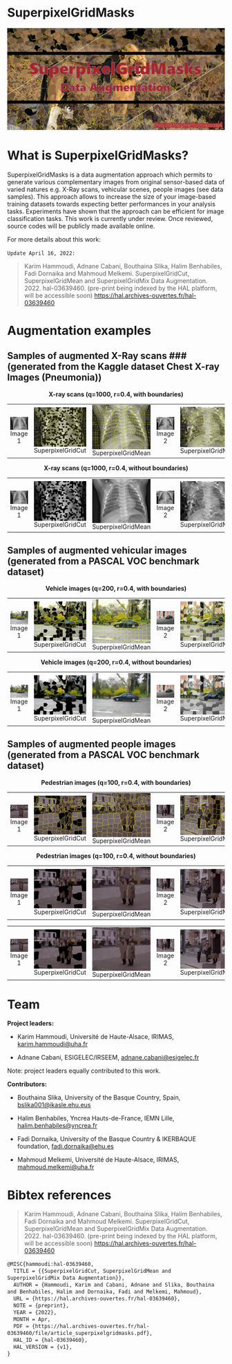 
# SuperpixelGridMasks

<img alt="SuperpixelGridMasks data augmentation" src="SuperpixelGridMasks.png"></img>

# What is SuperpixelGridMasks?

SuperpixelGridMasks is a data augmentation approach which permits to generate various complementary images from original sensor-based data of varied natures e.g. X-Ray scans,  vehicular scenes, people images (see data samples). This approach allows to increase the size of your image-based training datasets towards expecting better performances in your analysis tasks. Experiments have shown that the approach can be efficient for image classification tasks. This work is currently under review. Once reviewed, source codes will be publicly made available online. 

For more details about this work:

`Update April 16, 2022:` 

> Karim Hammoudi, Adnane Cabani, Bouthaina Slika, Halim Benhabiles, Fadi Dornaika and Mahmoud Melkemi. SuperpixelGridCut, SuperpixelGridMean and SuperpixelGridMix Data Augmentation. 2022. hal-03639460. (pre-print being indexed by the HAL platform, will be accessible soon)
>  <a href=https://hal.archives-ouvertes.fr/hal-03639460>https://hal.archives-ouvertes.fr/hal-03639460</a>


# Augmentation examples


## Samples of augmented X-Ray scans  ###(generated from the Kaggle dataset Chest X-ray Images (Pneumonia))

<p align="center">
<div align="center">
<b>X-ray scans (q=1000, r=0.4, with boundaries)</b></div> 
</p>

<table>
<tr>
<td><img alt="X-Ray" width="175px" align="center" src="examples/xray_image1.jpeg"/> <br><div align="center">Image 1</div> </td>
<td><img alt="X-Ray" width="175px" align="center" src="examples/xray_SuperpixelGridCut1000P04boundaries.jpeg"/><br><div align="center">SuperpixelGridCut</div></td>
  <td><img alt="X-Ray" width="175px" align="center" src="examples/xray_SuperpixelGridMean1000P04boundaries.jpeg"/><br><div align="center">SuperpixelGridMean</div></td>
  <td><img alt="X-Ray" width="175px" align="center" src="examples/xray_image2.jpeg"/><br><div align="center">Image 2</div></td>
  <td><img alt="X-Ray" width="175px" align="center" src="examples/xray_SuperpixelGridMix1000P04boundaries.jpeg"/><br><div align="center">SuperpixelGridMix</div></td>
</tr>
</table>

<p align="center">
<div align="center">
<b>X-ray scans (q=1000, r=0.4, without boundaries)</b></div> 
</p>

<table>
<tr>
<td><img alt="X-Ray" width="175px" align="center" src="examples/xray_image1.jpeg"/><br><div align="center">Image 1</div> </td>
<td><img alt="X-Ray" width="175px" align="center" src="examples/xray_SuperpixelGridCut1000P04.jpeg"/><br><div align="center">SuperpixelGridCut</div></td>
  <td><img alt="X-Ray" width="175px" align="center" src="examples/xray_SuperpixelGridMean1000P04.jpeg"/><br><div align="center">SuperpixelGridMean</div></td>
  <td><img alt="X-Ray" width="175px" align="center" src="examples/xray_image2.jpeg"/><br><div align="center">Image 2</div></td>
  <td><img alt="X-Ray" width="175px" align="center" src="examples/xray_SuperpixelGridMix1000P04.jpeg"/><br><div align="center">SuperpixelGridMix</div></td>
</tr>
</table>

## Samples of augmented vehicular images (generated from a PASCAL VOC benchmark dataset)

<p align="center">
<div align="center">
<b>Vehicle images (q=200, r=0.4, with boundaries)</b></div> 
</p>

<table>
<tr>
<td><img alt="Car" width="175px" align="center" src="examples/car_image1.png"/> <br><div align="center">Image 1</div> </td>
<td><img alt="Car" width="175px" align="center" src="examples/car_SuperpixelGridCut200P04boundaries.jpeg"/><br><div align="center">SuperpixelGridCut</div></td>
  <td><img alt="Car" width="175px" align="center" src="examples/car_SuperpixelGridMean200P04boundaries.jpeg"/><br><div align="center">SuperpixelGridMean</div></td>
  <td><img alt="Car" width="175px" align="center" src="examples/car_image2.png"/><br><div align="center">Image 2</div></td>
  <td><img alt="Car" width="175px" align="center" src="examples/car_SuperpixelGridMix200P04boundaries.jpeg"/><br><div align="center">SuperpixelGridMix</div></td>
</tr>
</table>

<p align="center">
<div align="center">
<b>Vehicle images (q=200, r=0.4, without boundaries)</b></div> 
</p>

<table>
<tr>
<td><img alt="Car" width="175px" align="center" src="examples/car_image1.png"/><br><div align="center">Image 1</div> </td>
<td><img alt="Car" width="175px" align="center" src="examples/car_SuperpixelGridCut200P04.jpeg"/><br><div align="center">SuperpixelGridCut</div></td>
  <td><img alt="Car" width="175px" align="center" src="examples/car_SuperpixelGridMean200P04.jpeg"/><br><div align="center">SuperpixelGridMean</div></td>
  <td><img alt="Car" width="175px" align="center" src="examples/car_image2.png"/><br><div align="center">Image 2</div></td>
  <td><img alt="Car" width="175px" align="center" src="examples/car_SuperpixelGridMix200P04.jpeg"/><br><div align="center">SuperpixelGridMix</div></td>
</tr>
</table>

## Samples of augmented people images (generated from a PASCAL VOC benchmark dataset)

<p align="center">
<div align="center">
<b>Pedestrian images (q=100, r=0.4, with boundaries)</b></div> 
</p>

<table>
<tr>
<td>
<img alt="Person" width="175px" align="center" src="examples/person_189.png"/><br>
<div align="center">Image 1</div>
</td>
<td>
<img alt="Person" width="175px" align="center" src="examples/SEG100P0.4M0_person_18_AB.png"/><br>
<div align="center">SuperpixelGridCut</div>
</td>
<td><img alt="Person" width="175px" align="center" src="examples/SEG100P0.4M1_person_18_AB.png"/><br>
<div align="center">SuperpixelGridMean</div>
</td>
<td><img alt="Person" width="175px" align="center" src="examples/person_187.png"/><br><div align="center">Image 2</div></td>
<td><img alt="Person" width="175px" align="center" src="examples/SEG100P0.4M2_person_18_AB.png"/><br>
<div align="center">SuperpixelGridMix</div>
</td>
</tr>
</table>

<p align="center">
<div align="center">
<b>Pedestrian images (q=100, r=0.4, without boundaries)</b></div> 
</p>

<table>
<tr>
<td>
<img alt="Person" width="175px" align="center" src="examples/person_189.png"/><br>
<div align="center">Image 1</div>
</td>
<td>
<img alt="Person" width="175px" align="center" src="examples/SEG100P0.4M0_person_18_A.png"/><br>
<div align="center">SuperpixelGridCut</div>
</td>
<td><img alt="Person" width="175px" align="center" src="examples/SEG100P0.4M1_person_18_A.png"/><br>
<div align="center">SuperpixelGridMean</div>
</td>
<td><img alt="Person" width="175px" align="center" src="examples/person_187.png"/><br><div align="center">Image 2</div></td>
<td><img alt="Person" width="175px" align="center" src="examples/SEG100P0.4M2_person_18_A.png"/><br>
<div align="center">SuperpixelGridMix</div>
</td>
</tr>
</table>

<table>
<tr>
<td width="150px">
<img alt="Person" align="center" src="examples/person_189.png"/><br>
<div align="center">Image 1</div>
</td>
<td width="150px">
<img alt="Person" align="center" src="examples/SEG100P0.4M0_person_18_A.png"/><br>
<div align="center">SuperpixelGridCut</div>
</td>
<td width="150px"><img alt="Person" align="center" src="examples/SEG100P0.4M1_person_18_A.png"/><br>
<div align="center">SuperpixelGridMean</div>
</td>
<td width="150px"><img alt="Person" align="center" src="examples/person_187.png"/><br>
  <div align="center">Image 2</div></td>
<td width="150px"><img alt="Person" align="center" src="examples/SEG100P0.4M2_person_18_A.png"/><br>
<div align="center">SuperpixelGridMix</div>
</td>
</tr>
</table>

# Team

<b>Project leaders: </b>

- Karim Hammoudi, Université de Haute-Alsace, IRIMAS, [karim.hammoudi@uha.fr](mailto:karim.hammoudi@uha.fr)

- Adnane Cabani, ESIGELEC/IRSEEM, [adnane.cabani@esigelec.fr](mailto:adnane.cabani@esigelec.fr)

Note: project leaders equally contributed to this work.

<b>Contributors: </b>

- Bouthaina Slika, University of the Basque Country, Spain, [bslika001@ikasle.ehu.eus](mailto:bslika001@ikasle.ehu.eus)

- Halim Benhabiles, Yncrea Hauts-de-France, IEMN Lille, [halim.benhabiles@yncrea.fr](mailto:halim.benhabiles@yncrea.fr)

- Fadi Dornaika, University of the Basque Country \& IKERBAQUE foundation, [fadi.dornaika@ehu.es](mailto:fadi.dornaika@ehu.es)

- Mahmoud Melkemi, Université de Haute-Alsace, IRIMAS, [mahmoud.melkemi@uha.fr](mailto:mahmoud.melkemi@uha.fr)


# Bibtex references

> Karim Hammoudi, Adnane Cabani, Bouthaina Slika, Halim Benhabiles, Fadi Dornaika and Mahmoud Melkemi. SuperpixelGridCut, SuperpixelGridMean and SuperpixelGridMix Data Augmentation. 2022. hal-03639460. (pre-print being indexed by the HAL platform, will be accessible soon)
>  <a href=https://hal.archives-ouvertes.fr/hal-03639460>https://hal.archives-ouvertes.fr/hal-03639460</a>

```
@MISC{hammoudi:hal-03639460,
  TITLE = {{SuperpixelGridCut, SuperpixelGridMean and SuperpixelGridMix Data Augmentation}},
  AUTHOR = {Hammoudi, Karim and Cabani, Adnane and Slika, Bouthaina and Benhabiles, Halim and Dornaika, Fadi and Melkemi, Mahmoud},
  URL = {https://hal.archives-ouvertes.fr/hal-03639460},
  NOTE = {preprint},
  YEAR = {2022},
  MONTH = Apr,
  PDF = {https://hal.archives-ouvertes.fr/hal-03639460/file/article_superpixelgridmasks.pdf},
  HAL_ID = {hal-03639460},
  HAL_VERSION = {v1},
}
